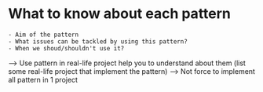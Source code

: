 # What to know about each pattern
    - Aim of the pattern
    - What issues can be tackled by using this pattern?
    - When we shoud/shouldn't use it?
--> Use pattern in real-life project help you to understand about them (list some real-life project that implement the pattern)
--> Not force to implement all pattern in 1 project

